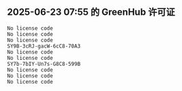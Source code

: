 ## 2025-06-23 07:55 的 GreenHub 许可证
```
No license code
No license code
No license code
SY9B-3cRJ-gacW-6cC8-70A3
No license code
No license code
SY7b-7bIY-Un7s-G8C8-599B
No license code
No license code
No license code
```
